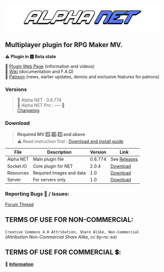 ![](https://github.com/KageDesu/TestRepo/blob/master/TitleName.png)

## Multiplayer plugin for RPG Maker MV.

⚠️ **Plugin in 🅱️ Beta state**

📄 [Plugin Web Page](https://kagedesuworkshop.blogspot.com/p/alpha-net.html) (information and videos)  
📄 [Wiki](https://github.com/KageDesu/AlphaNET/wiki) (documentation and F.A.Q)  
🔴 [Patreon](https://www.patreon.com/KageDesu) (news, earlier updates, demos and exclusive features for patrons)

### Versions 
> 🔷 Alpha NET : 0.6.774    
> 🔶 Alpha NET Pro : **---** 🚫   
> [Changelog](https://github.com/KageDesu/AlphaNET/blob/master/Changelog.md)

### Download
> **Required MV 1️⃣.6️⃣.1️⃣  and above**  
⚠️ Read instruction first : [Download and install guide](https://github.com/KageDesu/AlphaNET/wiki/Download-and-install-guide)

| File | Description | Version |Link| 
| --- | --- | --- | --- |
|Alpha NET | Main plugin file | 0.6.774 | See [Releases](https://github.com/KageDesu/AlphaNET/releases)
|Socket.IO | Core plugin for NET | 2.0.4 | [Download]()
|Resources | Required Images and data | 1.0 | [Download]()
|Server | For servers only | 1.0 | [Download]()


### Reporting Bugs 🐛 / Issues:
[Forum Thread](https://forums.rpgmakerweb.com/index.php?threads/alpha-net-rpg-mv-multiplayer.92246/)

## TERMS OF USE FOR NON-COMMERCIAL:
`Creative Commons 4.0 Attribution, Share Alike, Non-Commercial`  
*(Attribution Non-Commercial Share Alike, cc by-nc-sa)*

## TERMS OF USE FOR COMMERCIAL 💲:
📄 [**Information**](https://github.com/KageDesu/AlphaNET/wiki/USE-FOR-COMMERCIAL)

